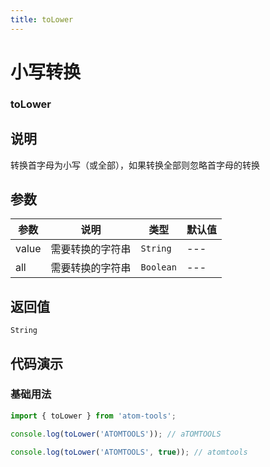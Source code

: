 ```yaml
---
title: toLower
---
```


# 小写转换

### toLower

## 说明
转换首字母为小写（或全部），如果转换全部则忽略首字母的转换

## 参数

| 参数  | 说明         | 类型 | 默认值 |
| ----- | ------------ | ---- | ------ |
| value | 需要转换的字符串 | `String`  | ---      |
| all | 需要转换的字符串 | `Boolean`  | ---     |

## 返回值

`String`

## 代码演示

### 基础用法

```ts
import { toLower } from 'atom-tools';

console.log(toLower('ATOMTOOLS')); // aTOMTOOLS

console.log(toLower('ATOMTOOLS', true)); // atomtools

```


    
